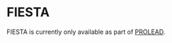 # FIESTA

FIESTA is currently only available as part of [PROLEAD](https://github.com/ChairImpSec/PROLEAD).
